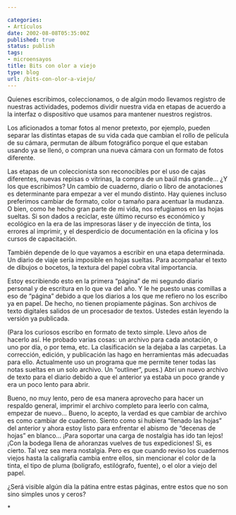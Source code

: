 ```yaml
---

categories:
- Artículos
date: 2002-08-08T05:35:00Z
published: true
status: publish
tags:
- microensayos
title: Bits con olor a viejo
type: blog
url: /bits-con-olor-a-viejo/
---
```


Quienes escribimos, coleccionamos, o de algún modo llevamos registro de nuestras actividades, podemos dividir nuestra vida en etapas de acuerdo a la interfaz o dispositivo que usamos para mantener nuestros registros.

Los aficionados a tomar fotos al menor pretexto, por ejemplo, pueden separar las distintas etapas de su vida cada que cambian el rollo de película de su cámara, permutan de álbum fotográfico porque el que estaban usando ya se llenó, o compran una nueva cámara con un formato de fotos diferente.

Las etapas de un coleccionista son reconocibles por el uso de cajas diferentes, nuevas repisas o vitrinas, la compra de un baúl más grande…
¿Y los que escribimos? Un cambio de cuaderno, diario o libro de anotaciones es determinante para empezar a ver el mundo distinto. Hay quienes incluso preferimos cambiar de formato, color o tamaño para acentuar la mudanza. O bien, como he hecho gran parte de mi vida, nos refugiamos en las hojas sueltas. Si son dados a reciclar, este último recurso es económico y ecológico en la era de las impresoras láser y de inyección de tinta, los errores al imprimir, y el desperdicio de documentación en la oficina y los cursos de capacitación.

También depende de lo que vayamos a escribir en una etapa determinada. Un diario de viaje sería imposible en hojas sueltas. Para acompañar el texto de dibujos o bocetos, la textura del papel cobra vital importancia.

Estoy escribiendo esto en la primera “página” de mi segundo diario personal y de escritura en lo que va del año. Y le he puesto unas comillas a eso de “página” debido a que los diarios a los que me refiero no los escribo ya en papel. De hecho, no tienen propiamente páginas. Son archivos de texto digitales salidos de un procesador de textos. Ustedes están leyendo la versión ya publicada.

(Para los curiosos escribo en formato de texto simple. Llevo años de hacerlo así. He probado varias cosas: un archivo para cada anotación, o uno por día, o por tema, etc. La clasificación se la dejaba a las carpetas. La corrección, edición, y publicación las hago en herramientas más adecuadas para ello. Actualmente uso un programa que me permite tener todas las notas sueltas en un solo archivo. Un “outliner“, pues.)
Abrí un nuevo archivo de texto para el diario debido a que el anterior ya estaba un poco grande y era un poco lento para abrir.

Bueno, no muy lento, pero de esa manera aprovecho para hacer un respaldo general, imprimir el archivo completo para leerlo con calma, empezar de nuevo…
Bueno, lo acepto, la verdad es que cambiar de archivo es como cambiar de cuaderno. Siento como si hubiera “llenado las hojas” del anterior y ahora estoy listo para enfrentar el abismo de “decenas de hojas” en blanco…
¡Para soportar una carga de nostalgia has ido tan lejos! ¡Con la bodega llena de añoranzas vuelves de tus expediciones!
Si, es cierto. Tal vez sea mera nostalgia. Pero es que cuando reviso los cuadernos viejos hasta la caligrafía cambia entre ellos, sin mencionar el color de la tinta, el tipo de pluma (bolígrafo, estilógrafo, fuente), o el olor a viejo del papel.

¿Será visible algún día la pátina entre estas páginas, entre estos que no son sino simples unos y ceros?
<div></div>
<div>*</div>
